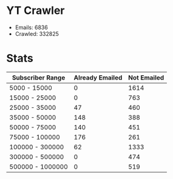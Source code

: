 # YT Crawler
- Emails: 6836
- Crawled: 332825

# Stats
| Subscriber Range  | Already Emailed | Not Emailed |
|-------|-------|-------|
| 5000 - 15000 | 0 | 1614 |
| 15000 - 25000 | 0 | 763 |
| 25000 - 35000 | 47 | 460 |
| 35000 - 50000 | 148 | 388 |
| 50000 - 75000 | 140 | 451 |
| 75000 - 100000 | 176 | 261 |
| 100000 - 300000 | 62 | 1333 |
| 300000 - 500000 | 0 | 474 |
| 500000 - 1000000 | 0 | 519 |

